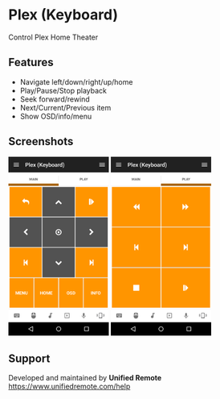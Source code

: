 # Plex (Keyboard)
Control Plex Home Theater

## Features
*  Navigate left/down/right/up/home
*  Play/Pause/Stop playback
*  Seek forward/rewind
*  Next/Current/Previous item
*  Show OSD/info/menu

## Screenshots
<img src="ignore/screen-tab1.png" width="200" />
<img src="ignore/screen-tab2.png" width="200" />

## Support
Developed and maintained by **Unified Remote**  
https://www.unifiedremote.com/help